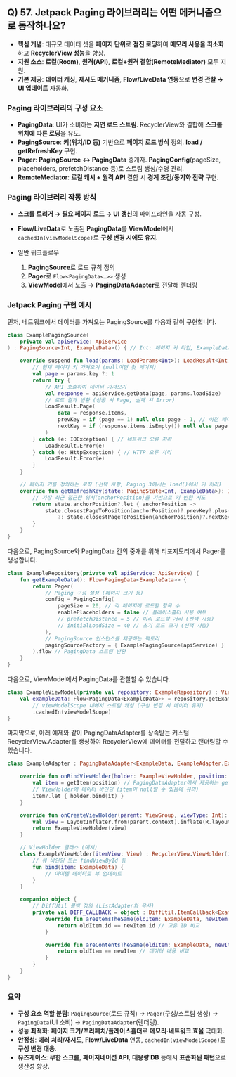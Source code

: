 ## Q) 57. Jetpack Paging 라이브러리는 어떤 메커니즘으로 동작하나요?

* **핵심 개념**: 대규모 데이터 셋을 **페이지 단위**로 **점진 로딩**하여 **메모리 사용을 최소화**하고 **RecyclerView 성능**을 향상.
* **지원 소스**: **로컬(Room)**, **원격(API)**, **로컬+원격 결합(RemoteMediator)** 모두 지원.
* **기본 제공**: **데이터 캐싱**, **재시도 메커니즘**, **Flow/LiveData 연동**으로 **변경 관찰 → UI 업데이트** 자동화.

### Paging 라이브러리의 구성 요소

* **PagingData**: UI가 소비하는 **지연 로드 스트림**. RecyclerView와 결합해 **스크롤 위치에 따른 로딩**을 유도.
* **PagingSource**: **키(위치/ID 등)** 기반으로 **페이지 로드 방식** 정의. **load / getRefreshKey** 구현.
* **Pager**: **PagingSource ↔ PagingData** 중개자. **PagingConfig**(pageSize, placeholders, prefetchDistance 등)로 스트림 생성/수명 관리.
* **RemoteMediator**: **로컬 캐시 + 원격 API** 결합 시 **경계 조건/동기화 전략** 구현.

### Paging 라이브러리 작동 방식

* **스크롤 트리거 → 필요 페이지 로드 → UI 갱신**의 파이프라인을 자동 구성.
* **Flow/LiveData**로 노출된 **PagingData**를 **ViewModel**에서 `cachedIn(viewModelScope)`로 **구성 변경 시에도 유지**.
* 일반 워크플로우

   1. **PagingSource**로 로드 규칙 정의
   2. **Pager**로 `Flow<PagingData<…>>` 생성
   3. **ViewModel**에서 노출 → **PagingDataAdapter**로 전달해 렌더링

### Jetpack Paging 구현 예시

먼저, 네트워크에서 데이터를 가져오는 PagingSource를 다음과 같이 구현합니다.

```kotlin
class ExamplePagingSource(
    private val apiService: ApiService
) : PagingSource<Int, ExampleData>() { // Int: 페이지 키 타입, ExampleData: 로드할 데이터 타입

    override suspend fun load(params: LoadParams<Int>): LoadResult<Int, ExampleData> {
        // 현재 페이지 키 가져오기 (null이면 첫 페이지)
        val page = params.key ?: 1
        return try {
            // API 호출하여 데이터 가져오기
            val response = apiService.getData(page, params.loadSize)
            // 로드 결과 반환 (성공 시 Page, 실패 시 Error)
            LoadResult.Page(
                data = response.items,
                prevKey = if (page == 1) null else page - 1, // 이전 페이지 키
                nextKey = if (response.items.isEmpty()) null else page + 1 // 다음 페이지 키
            )
        } catch (e: IOException) { // 네트워크 오류 처리
            LoadResult.Error(e)
        } catch (e: HttpException) { // HTTP 오류 처리
            LoadResult.Error(e)
        }
    }

    // 페이지 키를 정의하는 로직 (선택 사항, Paging 3에서는 load()에서 키 처리)
    override fun getRefreshKey(state: PagingState<Int, ExampleData>): Int? {
        // 가장 최근 접근한 위치(anchorPosition)를 기반으로 키 반환 시도
        return state.anchorPosition?.let { anchorPosition ->
            state.closestPageToPosition(anchorPosition)?.prevKey?.plus(1)
                ?: state.closestPageToPosition(anchorPosition)?.nextKey?.minus(1)
        }
    }
}
```

다음으로, PagingSource와 PagingData 간의 중개를 위해 리포지토리에서 Pager를 생성합니다.

```kotlin
class ExampleRepository(private val apiService: ApiService) {
    fun getExampleData(): Flow<PagingData<ExampleData>> {
        return Pager(
            // Paging 구성 설정 (페이지 크기 등)
            config = PagingConfig(
                pageSize = 20, // 각 페이지에 로드할 항목 수
                enablePlaceholders = false // 플레이스홀더 사용 여부
                // prefetchDistance = 5 // 미리 로드할 거리 (선택 사항)
                // initialLoadSize = 40 // 초기 로드 크기 (선택 사항)
            ),
            // PagingSource 인스턴스를 제공하는 팩토리
            pagingSourceFactory = { ExamplePagingSource(apiService) }
        ).flow // PagingData 스트림 반환
    }
}
```

다음으로, ViewModel에서 PagingData를 관찰할 수 있습니다.

```kotlin
class ExampleViewModel(private val repository: ExampleRepository) : ViewModel() {
    val exampleData: Flow<PagingData<ExampleData>> = repository.getExampleData()
        // viewModelScope 내에서 스트림 캐싱 (구성 변경 시 데이터 유지)
        .cachedIn(viewModelScope)
}
```

마지막으로, 아래 예제와 같이 PagingDataAdapter를 상속받는 커스텀 RecyclerView\.Adapter를 생성하여 RecyclerView에 데이터를 전달하고 랜더링할 수 있습니다.

```kotlin
class ExampleAdapter : PagingDataAdapter<ExampleData, ExampleAdapter.ExampleViewHolder>(DIFF_CALLBACK) {

    override fun onBindViewHolder(holder: ExampleViewHolder, position: Int) {
        val item = getItem(position) // PagingDataAdapter에서 제공하는 getItem 사용
        // ViewHolder에 데이터 바인딩 (item이 null일 수 있음에 유의)
        item?.let { holder.bind(it) }
    }

    override fun onCreateViewHolder(parent: ViewGroup, viewType: Int): ExampleViewHolder {
        val view = LayoutInflater.from(parent.context).inflate(R.layout.example_item, parent, false)
        return ExampleViewHolder(view)
    }

    // ViewHolder 클래스 (예시)
    class ExampleViewHolder(itemView: View) : RecyclerView.ViewHolder(itemView) {
        // 뷰 바인딩 또는 findViewById 등
        fun bind(item: ExampleData) {
            // 아이템 데이터로 뷰 업데이트
        }
    }

    companion object {
        // DiffUtil 콜백 정의 (ListAdapter와 유사)
        private val DIFF_CALLBACK = object : DiffUtil.ItemCallback<ExampleData>() {
            override fun areItemsTheSame(oldItem: ExampleData, newItem: ExampleData): Boolean {
                return oldItem.id == newItem.id // 고유 ID 비교
            }

            override fun areContentsTheSame(oldItem: ExampleData, newItem: ExampleData): Boolean {
                return oldItem == newItem // 데이터 내용 비교
            }
        }
    }
}
```

### 요약

* **구성 요소 역할 분담**: `PagingSource`(로드 규칙) → `Pager`(구성/스트림 생성) → `PagingData`(UI 소비) → `PagingDataAdapter`(렌더링).
* **성능 최적화**: **페이지 크기/프리페치/플레이스홀더**로 **메모리·네트워크 효율** 극대화.
* **안정성**: **에러 처리/재시도**, **Flow/LiveData** 연동, `cachedIn(viewModelScope)`로 **구성 변경 대응**.
* **유즈케이스**: **무한 스크롤**, **페이지네이션 API**, **대용량 DB** 등에서 **표준화된 패턴**으로 생산성 향상.
